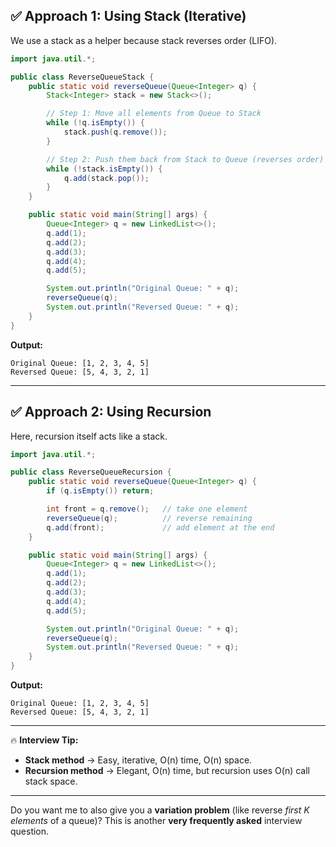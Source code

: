 ## ✅ Approach 1: Using Stack (Iterative)

We use a stack as a helper because stack reverses order (LIFO).

```java
import java.util.*;

public class ReverseQueueStack {
    public static void reverseQueue(Queue<Integer> q) {
        Stack<Integer> stack = new Stack<>();

        // Step 1: Move all elements from Queue to Stack
        while (!q.isEmpty()) {
            stack.push(q.remove());
        }

        // Step 2: Push them back from Stack to Queue (reverses order)
        while (!stack.isEmpty()) {
            q.add(stack.pop());
        }
    }

    public static void main(String[] args) {
        Queue<Integer> q = new LinkedList<>();
        q.add(1);
        q.add(2);
        q.add(3);
        q.add(4);
        q.add(5);

        System.out.println("Original Queue: " + q);
        reverseQueue(q);
        System.out.println("Reversed Queue: " + q);
    }
}
```

**Output:**

```
Original Queue: [1, 2, 3, 4, 5]
Reversed Queue: [5, 4, 3, 2, 1]
```

---

## ✅ Approach 2: Using Recursion

Here, recursion itself acts like a stack.

```java
import java.util.*;

public class ReverseQueueRecursion {
    public static void reverseQueue(Queue<Integer> q) {
        if (q.isEmpty()) return;

        int front = q.remove();   // take one element
        reverseQueue(q);          // reverse remaining
        q.add(front);             // add element at the end
    }

    public static void main(String[] args) {
        Queue<Integer> q = new LinkedList<>();
        q.add(1);
        q.add(2);
        q.add(3);
        q.add(4);
        q.add(5);

        System.out.println("Original Queue: " + q);
        reverseQueue(q);
        System.out.println("Reversed Queue: " + q);
    }
}
```

**Output:**

```
Original Queue: [1, 2, 3, 4, 5]
Reversed Queue: [5, 4, 3, 2, 1]
```

---

🔥 **Interview Tip:**

* **Stack method** → Easy, iterative, O(n) time, O(n) space.
* **Recursion method** → Elegant, O(n) time, but recursion uses O(n) call stack space.

---

Do you want me to also give you a **variation problem** (like reverse *first K elements* of a queue)? This is another **very frequently asked** interview question.
